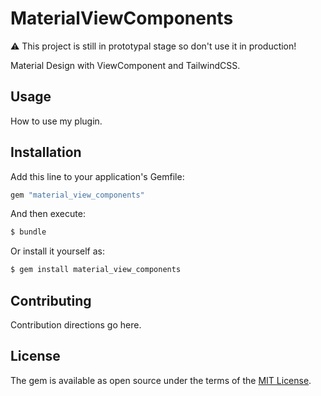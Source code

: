 # MaterialViewComponents
:warning: This project is still in prototypal stage so don't use it in production!

Material Design with ViewComponent and TailwindCSS.

## Usage
How to use my plugin.

## Installation
Add this line to your application's Gemfile:

```ruby
gem "material_view_components"
```

And then execute:
```bash
$ bundle
```

Or install it yourself as:
```bash
$ gem install material_view_components
```

## Contributing
Contribution directions go here.

## License
The gem is available as open source under the terms of the [MIT License](https://opensource.org/licenses/MIT).
